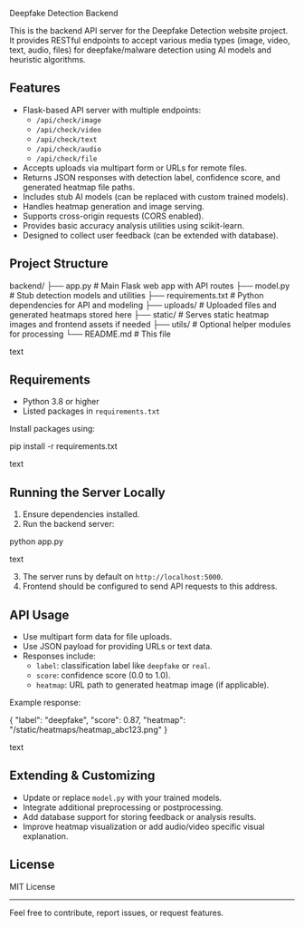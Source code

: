  Deepfake Detection Backend

This is the backend API server for the Deepfake Detection website project.  
It provides RESTful endpoints to accept various media types (image, video, text, audio, files) for deepfake/malware detection using AI models and heuristic algorithms.

## Features

- Flask-based API server with multiple endpoints:
  - `/api/check/image`
  - `/api/check/video`
  - `/api/check/text`
  - `/api/check/audio`
  - `/api/check/file`
- Accepts uploads via multipart form or URLs for remote files.
- Returns JSON responses with detection label, confidence score, and generated heatmap file paths.
- Includes stub AI models (can be replaced with custom trained models).
- Handles heatmap generation and image serving.
- Supports cross-origin requests (CORS enabled).
- Provides basic accuracy analysis utilities using scikit-learn.
- Designed to collect user feedback (can be extended with database).

## Project Structure

backend/
├── app.py # Main Flask web app with API routes
├── model.py # Stub detection models and utilities
├── requirements.txt # Python dependencies for API and modeling
├── uploads/ # Uploaded files and generated heatmaps stored here
├── static/ # Serves static heatmap images and frontend assets if needed
├── utils/ # Optional helper modules for processing
└── README.md # This file

text

## Requirements

- Python 3.8 or higher
- Listed packages in `requirements.txt`

Install packages using:

pip install -r requirements.txt

text

## Running the Server Locally

1. Ensure dependencies installed.
2. Run the backend server:

python app.py

text

3. The server runs by default on `http://localhost:5000`.
4. Frontend should be configured to send API requests to this address.

## API Usage

- Use multipart form data for file uploads.
- Use JSON payload for providing URLs or text data.
- Responses include:
  - `label`: classification label like `deepfake` or `real`.
  - `score`: confidence score (0.0 to 1.0).
  - `heatmap`: URL path to generated heatmap image (if applicable).

Example response:

{
"label": "deepfake",
"score": 0.87,
"heatmap": "/static/heatmaps/heatmap_abc123.png"
}

text

## Extending & Customizing

- Update or replace `model.py` with your trained models.
- Integrate additional preprocessing or postprocessing.
- Add database support for storing feedback or analysis results.
- Improve heatmap visualization or add audio/video specific visual explanation.

## License

MIT License

---

Feel free to contribute, report issues, or request features.
